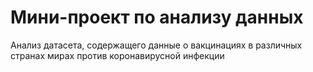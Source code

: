 # Мини-проект по анализу данных

Анализ датасета, содержащего данные о вакцинациях в различных странах мирах против коронавирусной инфекции 

